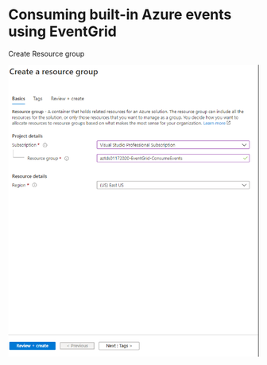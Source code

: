 # Consuming built-in Azure events using EventGrid

Create Resource group 

![Create-ResourceGroup-EventGrid-ConsumeEvents](https://github.com/KollaRajesh/aztd-AzureMessagingServices/blob/master/EventGrid/1.ConsumingBuilt-In%20Azure%20Resource%20events/PicsForNotes/1.Create-ResourceGroup-EventGrid-ConsumeEvents.png)